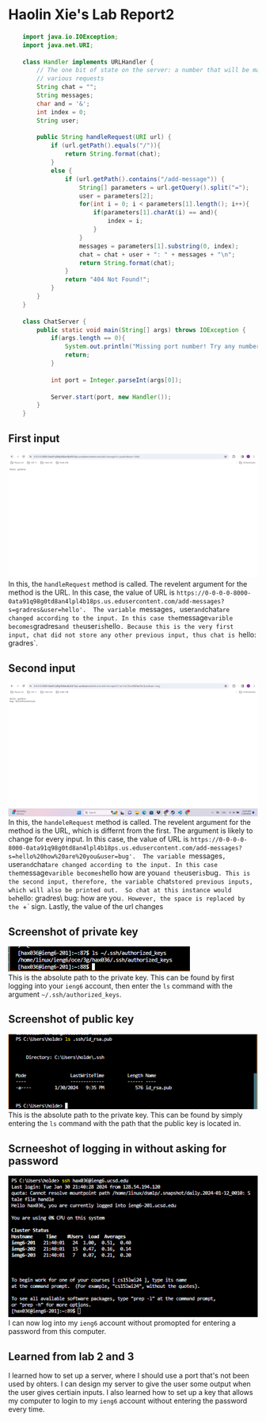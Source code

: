 # Haolin Xie's Lab Report2

````java
    import java.io.IOException;
    import java.net.URI;
    
    class Handler implements URLHandler {
        // The one bit of state on the server: a number that will be manipulated by
        // various requests
        String chat = "";
        String messages;
        char and = '&';
        int index = 0; 
        String user;
    
        public String handleRequest(URI url) {
            if (url.getPath().equals("/")){
                return String.format(chat);
            } 
            else {
                if (url.getPath().contains("/add-message")) {
                    String[] parameters = url.getQuery().split("=");
                    user = parameters[2];
                    for(int i = 0; i < parameters[1].length(); i++){
                        if(parameters[1].charAt(i) == and){
                            index = i;
                        }
                    }
                    messages = parameters[1].substring(0, index);
                    chat = chat + user + ": " + messages + "\n";
                    return String.format(chat);
                }
                return "404 Not Found!";
            }
        }
    }
    
    class ChatServer {
        public static void main(String[] args) throws IOException {
            if(args.length == 0){
                System.out.println("Missing port number! Try any number between 1024 to 49151");
                return;
            }
    
            int port = Integer.parseInt(args[0]);
    
            Server.start(port, new Handler());
        }
    }
````

## First input 
![image](https://github.com/Holdenxie/cse15l-lab-reports/blob/main/Screenshot%202024-01-30%20002338.png)
In this, the `handleRequest` method is called. 
The revelent argument for the method is the URL. In this case, the value of URL is `https://0-0-0-0-8000-0ata91q98g0td8an4lpl4b18ps.us.edusercontent.com/add-messages?s=gradres&user=hello'. 
The variable `messages`, `user` and `chat` are changed according to the input. In this case the `message` varible becomes `gradres` and the `user` is `hello`.
Because this is the very first input, chat did not store any other previous input, thus chat is `hello: gradres`.

## Second input 
![image](https://github.com/Holdenxie/cse15l-lab-reports/blob/main/Screenshot%202024-01-30%20002408.png)
In this, the `handeleRequest` method is called. 
The revelent argument for the method is the URL, which is differnt from the first. The argument is likely to change for every input. In this case, the value of URL is `https://0-0-0-0-8000-0ata91q98g0td8an4lpl4b18ps.us.edusercontent.com/add-messages?s=hello%20how%20are%20you&user=bug'. 
The variable `messages`, `user` and `chat` are changed according to the input. In this case the `message` varible becomes `hello how are you` and the `user` is `bug`.
This is the second input, therefore, the variable `chat` stored previous inputs, which will also be printed out. 
So chat at this instance would be `hello: gradres\ bug: how are you`. However, the space is replaced by the `+` sign. Lastly, the value of the url changes 



## Screenshot of private key 
![image](https://github.com/Holdenxie/Image1/blob/main/Screenshot%202024-01-30%20214238.png) <br> 
This is the absolute path to the private key. This can be found by first logging into your `ieng6` account, then enter the `ls` command with the argument `~/.ssh/authorized_keys`.

## Screenshot of public key 
![image](https://github.com/Holdenxie/cse15l-lab-reports/blob/main/Screenshot%202024-01-30%20214009.png) <br> 
This is the absolute path to the private key. This can be found by simply entering the `ls` command with the path that the public key is located in. 

## Scrneeshot of logging in without asking for password 
![image](https://github.com/Holdenxie/Image1/blob/main/Screenshot%202024-01-30%20214321.png) <br> 
I can now log into my `ieng6` account without promopted for entering a password from this computer. 

## Learned from lab 2 and 3 
I learned how to set up a server, where I should use a port that's not been used by ohters. I can design my server to give the user some output when the user gives certiain inputs. I also learned how to set up a key that allows my computer to login to my `ieng6` account without entering the password every time. 
